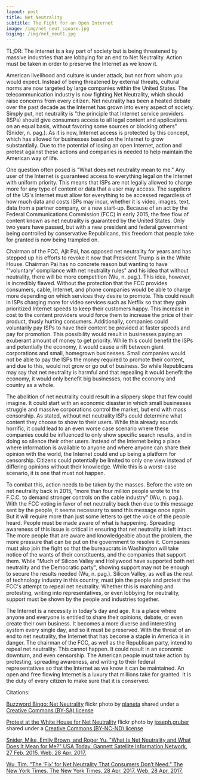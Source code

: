 ```yaml
---
layout: post
title: Net Neutrality
subtitle: The Fight for an Open Internet
image: /img/net_neut_square.jpg
bigimg: /img/net_neut1.jpg
---
```


TL;DR: The Internet is a key part of society but is being threatened by massive industries that are lobbying for an end to Net Neutrality. Action must be taken in order to preserve the Internet as we know it.

American livelihood and culture is under attack, but not from whom you would expect. Instead of being threatened by external threats, cultural norms are now targeted by large companies within the United States. The telecommunication industry is now fighting Net Neutrality, which should raise concerns from every citizen. Net neutrality has been a heated debate over the past decade as the Internet has grown into every aspect of society. Simply put, net neutrality is "the principle that Internet service providers (ISPs) should give consumers access to all legal content and applications on an equal basis, without favoring some sources or blocking others" (Snider, n. pag.). As it is now, Internet access is protected by this concept, which has allowed for businesses based on the Internet to grow substantially. Due to the potential of losing an open Internet, action and protest against these actions and companies is needed to help maintain the American way of life.

One question often posed is "What does net neutrality mean to me." Any user of the Internet is guaranteed access to everything legal on the Internet with uniform priority. This means that ISPs are not legally allowed to charge more for any type of content or data that a user may access. The suppliers of the US's Internet must allow for everything to be accessed regardless of how much data and costs ISPs may incur, whether it is video, images, text, data from a partner company, or a new start-up. Because of an act by the Federal Communications Commission (FCC) in early 2015, the free flow of content known as net neutrality is guaranteed by the United States. Only two years have passed, but with a new president and federal government being controlled by conservative Republicans, this freedom that people take for granted is now being trampled on.

Chairman of the FCC, Ajit Pai, has opposed net neutrality for years and has stepped up his efforts to revoke it now that President Trump is in the White House. Chairman Pai has no concrete reason but wanting to have "'voluntary' compliance with net neutrality rules" and his idea that without neutrality, there will be more competition (Wu, n. pag.). This idea, however, is incredibly flawed. Without the protection that the FCC provides consumers, cable, Internet, and phone companies would be able to charge more depending on which services they desire to promote. This could result in ISPs charging more for video services such as Netflix so that they gain prioritized Internet speeds to keep their customers happy. This increase in cost to the content providers would force them to increase the price of their product, thusly hurting consumers. Additionally, companies could voluntarily pay ISPs to have their content be provided at faster speeds and pay for promotion. This possibility would result in businesses paying an exuberant amount of money to get priority. While this could benefit the ISPs and potentially the economy, it would cause a rift between giant corporations and small, homegrown businesses. Small companies would not be able to pay the ISPs the money required to promote their content, and due to this, would not grow or go out of business. So while Republicans may say that net neutrality is harmful and that repealing it would benefit the economy, it would only benefit big businesses, not the economy and country as a whole.

The abolition of net neutrality could result in a slippery slope that few could imagine. It could start with an economic disaster in which small businesses struggle and massive corporations control the market, but end with mass censorship. As stated, without net neutrality ISPs could determine what content they choose to show to their users. While this already sounds horrific, it could lead to an even worse case scenario where these companies could be influenced to only show specific search results, and in doing so silence their other users. Instead of the Internet being a place where information is available to anyone and where anyone can share their opinion with the world, the Internet could end up being a platform for censorship. Citizens could potentially be limited to only one view instead of differing opinions without their knowledge. While this is a worst-case scenario, it is one that must not happen.

To combat this, action needs to be taken by the masses. Before the vote on net neutrality back in 2015, "more than four million people wrote to the F.C.C. to demand stronger controls on the cable industry" (Wu, n. pag.). With the FCC voting in favor of net neutrality back then due to this message sent by the people, it seems necessary to send this message once again. But it will require more than just some letters to get the voice of the people heard. People must be made aware of what is happening. Spreading awareness of this issue is critical in ensuring that net neutrality is left intact. The more people that are aware and knowledgeable about the problem, the more pressure that can be put on the government to resolve it. Companies must also join the fight so that the bureaucrats in Washington will take notice of the wants of their constituents, and the companies that support them. While "Much of Silicon Valley and Hollywood have supported both net neutrality and the Democratic party", showing support may not be enough to secure the results needed (Wu, n. pag.). Silicon Valley, as well as the rest of technology industry in this country, must join the people and protest the FCC's attempt to repeal net neutrality. Whether this is marching and protesting, writing into representatives, or even lobbying for neutrality, support must be shown by the people and industries together.

The Internet is a necessity in today's day and age. It is a place where anyone and everyone is entitled to share their opinions, debate, or even create their own business. It becomes a more diverse and interesting system every single day, and so it must be preserved. With the threat of an end to net neutrality, the Internet that has become a staple in America is in danger. The chairman of the FCC, as well as the Republican party, intend to repeal net neutrality. This cannot happen. It could result in an economic downturn, and even censorship. The American people must take action by protesting, spreading awareness, and writing to their federal representatives so that the Internet as we know it can be maintained. An open and free flowing Internet is a luxury that millions take for granted. It is the duty of every citizen to make sure that it is conserved.



Citations:

<a title="Buzzword Bingo: Net Neutrality" href="https://flickr.com/photos/planeta/12238594336">Buzzword Bingo: Net Neutrality</a> flickr photo by <a href="https://flickr.com/people/planeta">planeta</a> shared under a <a href="https://creativecommons.org/licenses/by-sa/2.0/">Creative Commons (BY-SA) license</a>

<a title="Protest at the White House for Net Neutrality" href="https://flickr.com/photos/josephgruber/15109096143">Protest at the White House for Net Neutrality</a> flickr photo by <a href="https://flickr.com/people/josephgruber">joseph.gruber</a> shared under a <a href="https://creativecommons.org/licenses/by-nc-nd/2.0/">Creative Commons (BY-NC-ND) license</a>

<a href= "https://www.usatoday.com/story/tech/2015/02/24/net-neutrality-what-is-it-guide/23237737/">Snider, Mike, Emily Brown, and Roger Yu. "What Is Net Neutrality and What Does It Mean for Me?" USA Today. Gannett Satellite Information Network, 27 Feb. 2015. Web. 28 Apr. 2017.</a>

<a href= "https://www.nytimes.com/2017/04/28/opinion/the-fix-for-net-neutrality-that-consumers-dont-need.html?_r=0"> Wu, Tim. "The ‘Fix’ for Net Neutrality That Consumers Don’t Need." The New York Times. The New York Times, 28 Apr. 2017. Web. 28 Apr. 2017.</a>
